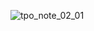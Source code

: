 ![tpo_note_02_01](https://github.com/andomedamoon/Translator-Application/assets/124703911/5bccaa72-5b79-42b4-8b58-57e3023f893d)
